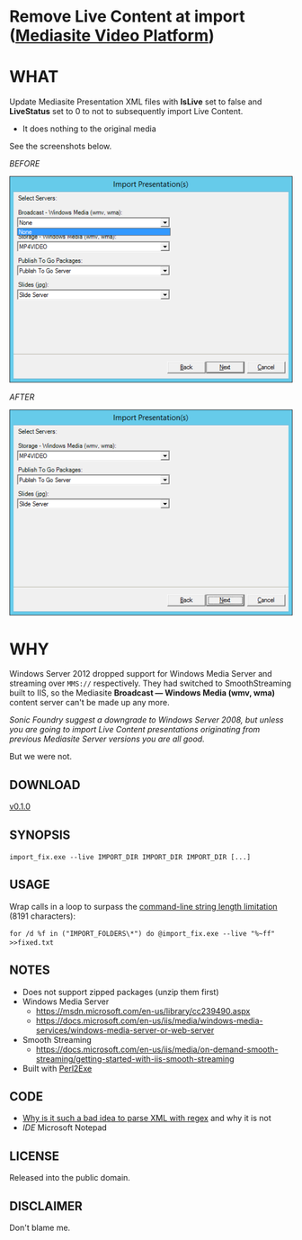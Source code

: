 # Remove Live Content at import ([Mediasite Video Platform](http://www.sonicfoundry.com/mediasite/))

# WHAT

Update Mediasite Presentation XML files with **IsLive** set to false and **LiveStatus** set to 0 to not to subsequently import Live Content.

* It does nothing to the original media

See the screenshots below.

_BEFORE_

![BEFORE the fix](BEFORE.png)

_AFTER_

![AFTER the fix](AFTER.png)

# WHY

Windows Server 2012 dropped support for Windows Media Server and streaming over `MMS://` respectively.
They had switched to SmoothStreaming built to IIS, so the Mediasite **Broadcast — Windows Media (wmv, wma)**
content server can't be made up any more.

*Sonic Foundry suggest a downgrade to Windows Server 2008, but unless you are going to import
Live Content presentations originating from previous Mediasite Server versions you are all good.*

But we were not.

## DOWNLOAD

[v0.1.0](https://github.com/paveljurca/import_fix/releases/tag/v0.1.0)

## SYNOPSIS

`import_fix.exe --live IMPORT_DIR IMPORT_DIR IMPORT_DIR [...]`

## USAGE

Wrap calls in a loop to surpass the [command-line string length limitation](https://support.microsoft.com/en-us/help/830473/command-prompt-cmd--exe-command-line-string-limitation) (8191 characters):

    for /d %f in ("IMPORT_FOLDERS\*") do @import_fix.exe --live "%~ff" >>fixed.txt

## NOTES

* Does not support zipped packages (unzip them first)
* Windows Media Server
   * https://msdn.microsoft.com/en-us/library/cc239490.aspx
   * https://docs.microsoft.com/en-us/iis/media/windows-media-services/windows-media-server-or-web-server
* Smooth Streaming
   * https://docs.microsoft.com/en-us/iis/media/on-demand-smooth-streaming/getting-started-with-iis-smooth-streaming
* Built with [Perl2Exe](http://www.indigostar.com/perl2exe.php)

## CODE

* [Why is it such a bad idea to parse XML with regex](https://stackoverflow.com/questions/8577060/why-is-it-such-a-bad-idea-to-parse-xml-with-regex) and why it is not
* _IDE_ Microsoft Notepad

## LICENSE

Released into the public domain.

## DISCLAIMER

Don't blame me.
